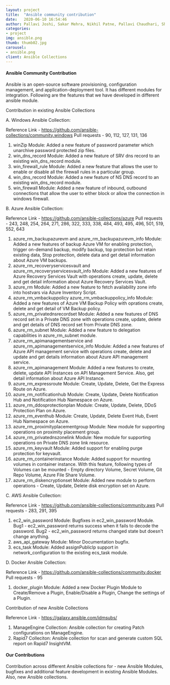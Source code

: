 ```yaml
---
layout: project
title:  "Ansible community contribution"
date:   2020-06-10 16:54:46
author: Pallavi Joshi, Sakar Mehra, Nikhil Patne, Pallavi Chaudhari, Shwetali Berad, Aishwarya Bhosale, Praveen Ghugem, Karl Dasan, Saurabh Malpani, Aparna Patil
categories:
- project
img: ansible.png
thumb: thumb02.jpg
carousel:
- ansible.png
client: Ansible Collections
---
```


#### Ansible Community Contribution
Ansible is an open-source software provisioning, configuration management, and application-deployment tool. It has different modules for integration. Following are the features that we have developed in different ansible module.

Contribution in existing Ansible Collections

A. Windows Ansible Collection:

Reference Link - https://github.com/ansible-collections/community.windows Pull requests - 90, 112, 127, 131, 136
1. winZip Module: Added a new feature of password parameter which unarchive password protected zip files.
2. win_dns_record Module: Added a new feature of SRV dns record to an existing win_dns_record module.
3. win_firewall_rule Module: Added a new feature that allows the user to enable or disable all the firewall rules in a particular group.
4. win_dns_record Module: Added a new feature of NS DNS record to an existing win_dns_record module.
5. win_firewall Module: Added a new feature of inbound, outbound connections that allow the user to either block or allow the connection in windows firewall. 

B. Azure Ansible Collection:

Reference Link - https://github.com/ansible-collections/azure Pull requests - 243, 248, 254, 264, 271, 286, 322, 333, 338, 484, 493, 495, 496, 501, 519, 552, 643
1. azure_rm_backupazurevm and azure_rm_backupazurevm_info Module: Added a new features of backup Azure VM for enabling protection, trigger on-demand backup, modify backup, top protection but retain existing data, Stop protection, delete data and get detail information about Azure VM backups.
2. azure_rm_recoveryservicesvault and azure_rm_recoveryservicesvault_info Module: Added a new features of Azure Recovery Services Vault with operations create, update, delete and get detail information about Azure Recovery Services Vault.
3. azure_rm Module: Added a new feature to fetch availability zone info into hostvars via Azure Inventory Script.
4. azure_rm_vmbackuppolicy azure_rm_vmbackuppolicy_info Module: Added a new features of Azure VM Backup Policy with oprations create, delete and get detail of VM Backup policy.
5. azure_rm_privatednsrecordset Module: Added a new features of DNS record set in a Private DNS zone with operations create, update, delete and get details of DNS record set from Private DNS zone.
6. azure_rm_subnet Module: Added a new feature to delegation capabilities in azure_rm_subnet module.
7. azure_rm_apimanagementservice and azure_rm_apimanagementservice_info Module: Added a new features of Azure API management service with operations create, delete and update and get details information about Azure API management service.
8. azure_rm_apimanagement Module: Added a new features to create, delete, update API Instances on API Management Service. Also, get detail information about Azure API Instance.
9. azure_rm_expressroute Module: Create, Update, Delete, Get the Express Route on Azure.
10. azure_rm_notificationhub Module: Create, Update, Delete Notification Hub and Notification Hub Namespace on Azure.
11. azure_rm_ddosprotectionplan	Module: Create, Update, Delete, DDoS Protection Plan on Azure.
12. azure_rm_eventhub Module: Create, Update, Delete Event Hub, Event Hub Namespace on Azure.
13. azure_rm_proximityplacementgroup Module: New module for supporting operations on proximity placement group.
14. azure_rm_privatednszonelink Module: New module for supporting operations on Private DNS zone link resource.
15. azure_rm_keyvault Module: Added support for enabling purge protection for keyvault. 
16. azure_rm_containerinstance Module: Added support for mounting volumes in container instance. With this feature, following types of Volumes can be mounted - Empty directory Volume, Secret Volume, Git Repo Volume, Azure File Share Volume.
17. azure_rm_diskencryptionset Module: Added new module to perform operations - Create, Update, Delete disk encryption set on Azure.

C. AWS Ansible Collection:

Reference Link - https://github.com/ansible-collections/community.aws Pull requests - 283, 291, 395
1. ec2_win_password Module: Bugfixes in ec2_win_password Module. Bug1 - ec2_win_password returns success when it fails to decode the password. Bug2 - ec2_win_password returns changed state but doesn't change anything.
2. aws_api_gateway Module: Minor Documentation bugfix.
3. ecs_task Module: Added assignPublicIp support in network_configuration to the existing ecs_task module.

D. Docker Ansible Collection:

Reference Link - https://github.com/ansible-collections/community.docker Pull requests - 95
1. docker_plugin Module: Added a new Docker Plugin Module to Create/Remove a Plugin, Enable/Disable a Plugin, Change the settings of a Plugin.


Contribution of new Ansible Collections

Reference Link - https://galaxy.ansible.com/idmsubs/
1. ManageEngine Collection: Ansible collection for creating Patch configurations on ManageEngine.
2. Rapid7 Colleciton: Ansible collection for scan and generate custom SQL report on Rapid7 InsightVM.

#### Our Contributions
Contribution across different Ansible collections for - new Ansible Modules, bugfixes and additional feature development in existing Ansible Modules. Also, new Ansible collections.
